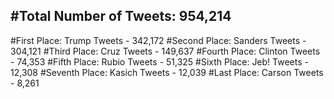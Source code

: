 #Total Number of Tweets: 954,214 
---
#First Place: Trump Tweets - 342,172
#Second Place: Sanders Tweets - 304,121
#Third Place: Cruz Tweets - 149,637
#Fourth Place: Clinton Tweets - 74,353
#Fifth Place: Rubio Tweets - 51,325
#Sixth Place: Jeb! Tweets - 12,308
#Seventh Place: Kasich Tweets - 12,039
#Last Place: Carson Tweets - 8,261
